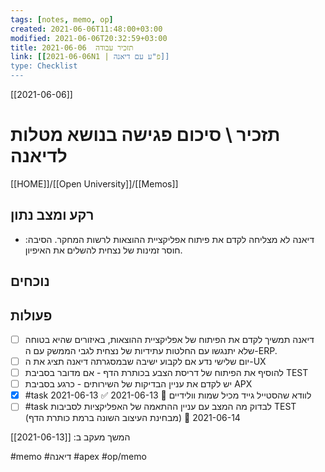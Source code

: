 ```yaml
---
tags: [notes, memo, op]
created: 2021-06-06T11:48:00+03:00
modified: 2021-06-06T20:32:59+03:00
title: תזכיר עבודה  2021-06-06
link: [[2021-06-06N1 | פ"ע עם דיאנה]]
type: Checklist
---
```


[[2021-06-06]]
#  תזכיר \ סיכום פגישה בנושא מטלות לדיאנה
[[HOME]]/[[Open University]]/[[Memos]]

## רקע ומצב נתון
-  דיאנה לא מצליחה לקדם את פיתוח אפליקציית ההוצאות לרשות המחקר. הסיבה: חוסר זמינות של נצחית להשלים את האיפיון.
 
## נוכחים

## פעולות
- [ ] דיאנה תמשיך לקדם את הפיתוח של אפליקציית ההוצאות, באיזורים שהיא בטוחה שלא יתנגשו עם החלטות עתידיות של נצחית לגבי הממשק עם ה-ERP. 
- [ ] יום שלישי נדע אם לקבוע ישיבה שבמסגרתה דיאנה תציג את ה-UX
- [ ]  להוסיף את הפיתוח של דריסת הצבע בכותרת הדף - אם מדובר בסביבת TEST
- [ ]  יש לקדם את עניין הבדיקות של השירותים - כרגע בסביבת APX 
- [x] #task לוודא שהסטייל גייד מכיל שמות וולידיים 📅 2021-06-13 ✅ 2021-06-13
- [ ] #task לבדוק מה המצב עם עניין ההתאמה של האפליקציות לסביבות TEST (מבחינת העיצוב השונה ברמת כותרת הדף) 📅 2021-06-14

המשך מעקב ב: [[2021-06-13]] 

#memo 
#דיאנה
#apex 
#op/memo
